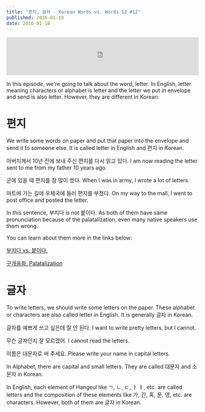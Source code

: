 ```yaml
---
title: "편지, 글자 - Korean Words vs. Words S2 #12"
published: 2016-01-18
date: 2016-01-18
---
```

<iframe id="audio_iframe" src="https://www.podbean.com/media/player/w2mdb-5bd1cb?skin=8" width="100%" height="100" frameborder="0" scrolling="no"></iframe>

In this episode, we're going to talk about the word, letter. In English, letter meaning characters or alphabet is letter and the letter we put in envelope and send is also letter. However, they are different in Korean.

#  편지

We write some words on paper and put that paper into the envelope and send it to someone else. It is called letter in English and 편지 in Korean.

아버지께서 10년 전에 보내 주신 편지를 다시 읽고 있다.
I am now reading the letter sent to me from my father 10 years ago.

군에 있을 때 편지를 참 많이 썼다.
When I was in army, I wrote a lot of letters.

마트에 가는 길에 우체국에 들러 편지를 부쳤다.
On my way to the mall, I went to post office and posted the letter.

In this sentence, 부치다 is not 붙이다. As both of them have same pronunciation because of the palatalization, even many native speakers use them wrong.

You can learn about them more in the links below:

[부치다 vs. 붙이다.](/%eb%b6%99%ec%9d%b4%eb%8b%a4%eb%b6%80%ec%b9%98%eb%8b%a4-korean-grammar-vs-grammar-17/)

[구개음화, Palatalization](/%E3%84%B7-%E3%85%8C-%E3%85%A3-%E3%85%91-%E3%85%95-%E3%85%9B-%E3%85%A0-%E3%85%88-%E3%85%8A-%E3%85%A3-%E3%85%91-%E3%85%95-%E3%85%9B-%E3%85%A0-korean-pronunciation-tips-3/)

#  글자

To write letters, we should write some letters on the paper. These alphabet or characters are also called letter in English. It is generally 글자 in Korean.

글자를 예쁘게 쓰고 싶은데 잘 안 된다.
I want to write pretty letters, but I cannot.

무슨 글자인지 잘 모르겠어.
I cannot read the letters.

이름은 대문자로 써 주세요.
Please write your name in capital letters.

In Alphabet, there are capital and small letters. They are called 대문자 and 소문자 in Korean.

In English, each element of Hangeul like ㄱ, ㄴ, ㄷ, ㅏ ㅑ, etc. are called letters and the composition of these elements like 가, 간, 혹, 문, 영, etc. are characters. However, both of them are 글자 in Korean.